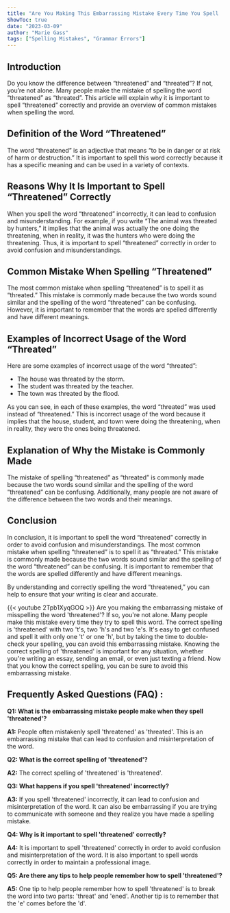```yaml
---
title: "Are You Making This Embarrassing Mistake Every Time You Spell 'Threatened'? Find Out Now!"
ShowToc: true 
date: "2023-03-09"
author: "Marie Gass" 
tags: ["Spelling Mistakes", "Grammar Errors"]
---
```

## Introduction 
Do you know the difference between “threatened” and “threated”? If not, you’re not alone. Many people make the mistake of spelling the word “threatened” as “threated”. This article will explain why it is important to spell “threatened” correctly and provide an overview of common mistakes when spelling the word. 

## Definition of the Word “Threatened”
The word “threatened” is an adjective that means “to be in danger or at risk of harm or destruction.” It is important to spell this word correctly because it has a specific meaning and can be used in a variety of contexts. 

## Reasons Why It Is Important to Spell “Threatened” Correctly
When you spell the word “threatened” incorrectly, it can lead to confusion and misunderstanding. For example, if you write “The animal was threated by hunters,” it implies that the animal was actually the one doing the threatening, when in reality, it was the hunters who were doing the threatening. Thus, it is important to spell “threatened” correctly in order to avoid confusion and misunderstandings. 

## Common Mistake When Spelling “Threatened”
The most common mistake when spelling “threatened” is to spell it as “threated.” This mistake is commonly made because the two words sound similar and the spelling of the word “threatened” can be confusing. However, it is important to remember that the words are spelled differently and have different meanings. 

## Examples of Incorrect Usage of the Word “Threated”
Here are some examples of incorrect usage of the word “threated”: 

* The house was threated by the storm. 
* The student was threated by the teacher. 
* The town was threated by the flood. 

As you can see, in each of these examples, the word “threated” was used instead of “threatened.” This is incorrect usage of the word because it implies that the house, student, and town were doing the threatening, when in reality, they were the ones being threatened. 

## Explanation of Why the Mistake is Commonly Made
The mistake of spelling “threatened” as “threated” is commonly made because the two words sound similar and the spelling of the word “threatened” can be confusing. Additionally, many people are not aware of the difference between the two words and their meanings. 

## Conclusion
In conclusion, it is important to spell the word “threatened” correctly in order to avoid confusion and misunderstandings. The most common mistake when spelling “threatened” is to spell it as “threated.” This mistake is commonly made because the two words sound similar and the spelling of the word “threatened” can be confusing. It is important to remember that the words are spelled differently and have different meanings. 

By understanding and correctly spelling the word “threatened,” you can help to ensure that your writing is clear and accurate.

{{< youtube 2Tpb1XyqGOQ >}} 
Are you making the embarrassing mistake of misspelling the word 'threatened'? If so, you're not alone. Many people make this mistake every time they try to spell this word. The correct spelling is 'threatened' with two 't's, two 'h's and two 'e's. It's easy to get confused and spell it with only one 't' or one 'h', but by taking the time to double-check your spelling, you can avoid this embarrassing mistake. Knowing the correct spelling of 'threatened' is important for any situation, whether you're writing an essay, sending an email, or even just texting a friend. Now that you know the correct spelling, you can be sure to avoid this embarrassing mistake.

## Frequently Asked Questions (FAQ) :
**Q1: What is the embarrassing mistake people make when they spell 'threatened'?**

**A1:** People often mistakenly spell 'threatened' as 'threated'. This is an embarrassing mistake that can lead to confusion and misinterpretation of the word. 

**Q2: What is the correct spelling of 'threatened'?**

**A2:** The correct spelling of 'threatened' is 'threatened'. 

**Q3: What happens if you spell 'threatened' incorrectly?**

**A3:** If you spell 'threatened' incorrectly, it can lead to confusion and misinterpretation of the word. It can also be embarrassing if you are trying to communicate with someone and they realize you have made a spelling mistake. 

**Q4: Why is it important to spell 'threatened' correctly?**

**A4:** It is important to spell 'threatened' correctly in order to avoid confusion and misinterpretation of the word. It is also important to spell words correctly in order to maintain a professional image. 

**Q5: Are there any tips to help people remember how to spell 'threatened'?**

**A5:** One tip to help people remember how to spell 'threatened' is to break the word into two parts: 'threat' and 'ened'. Another tip is to remember that the 'e' comes before the 'd'.






